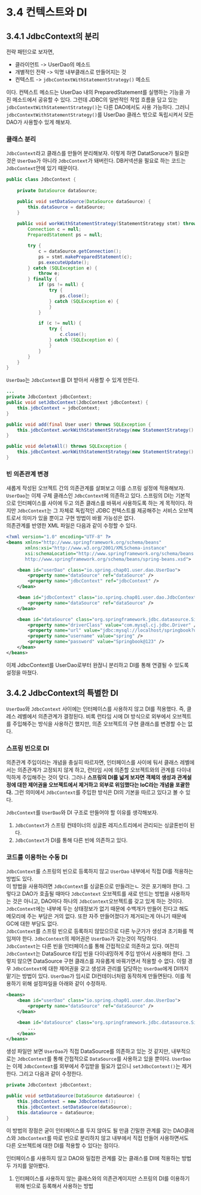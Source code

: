 # 3.4 컨텍스트와 DI
## 3.4.1 JdbcContext의 분리
전략 패턴으로 보자면,
* 클라이언트 -> UserDao의 메소드
* 개별적인 전략 -> 익명 내부클래스로 만들어지는 것
* 컨텍스트 -> `jdbcContextWithStatementStrategy()` 메소드  

이다. 컨텍스트 메소드는 UserDao 내의 PreparedStatement를 실행하는 기능을 가진 메소드에서 공유할 수 있다. 그런데 JDBC의 일반적인 작업 흐름을 담고 있는 `jdbcContextWithStatementStrategy()`는 다른 DAO에서도 사용 가능하다. 그러니 `jdbcContextWithStatementStrategy()`를 UserDao 클래스 밖으로 독립시켜서 모든 DAO가 사용할수 있게 해보자. 

### 클래스 분리
`JdbcContext`라고 클래스를 만들어 분리해보자. 이렇게 하면 DatatSoruce가 필요한 것은 `UserDao`가 아니라 `JdbcContext`가 돼버린다. DB커넥션을 필요로 하는 코드는 `JdbcContext`안에 있기 때문이다.
``` java
public class JdbcContext {
    
    private DataSource dataSource;

    public void setDataSource(DataSource dataSource) {
        this.dataSource = dataSource;
    }
    
    public void workWithStatementStrategy(StatementStrategy stmt) throws SQLException {
        Connection c = null;
        PreparedStatement ps = null;

        try {
            c = dataSource.getConnection();
            ps = stmt.makePreparedStatement(c);
            ps.executeUpdate();
        } catch (SQLException e) {
            throw e;
        } finally {
            if (ps != null) {
                try {
                    ps.close();
                } catch (SQLException e) {
                }
            }

            if (c != null) {
                try {
                    c.close();
                } catch (SQLException e) {
                }
            }
        }
    }
}
```
`UserDao`는 `JdbcContext`를 DI 받아서 사용할 수 있게 만든다.
``` java
...
private JdbcContext jdbcContext;
public void setJdbcContext(JdbcContext jdbcContext) {
    this.jdbcContext = jdbcContext;
}

public void add(final User user) throws SQLException {
    this.jdbcContext.workWithStatementStrategy(new StatementStrategy() {...});
}

public void deleteAll() throws SQLException {
    this.jdbcContext.workWithStatementStrategy(new StatementStrategy() {...});
}
```
### 빈 의존관계 변경
새롭게 작성된 오브젝트 간의 의존관계를 살펴보고 이를 스프링 설정에 적용해보자.  
`UserDao`는 이제 구체 클래스인 `JdbcContext`에 의존하고 있다. 스프링의 DI는 기본적으로 인터페이스를 사이에 두고 의존 클래스를 바꿔서 사용하도록 하는 게 목적이다. 하지만 `JdbcContext`는 그 자체로 독립적인 JDBC 컨텍스트를 제공해주는 서비스 오브젝트로서 의미가 있을 뿐이고 구현 방법이 바뀔 가능성은 없다.  
의존관계를 반영한 XML 파일은 다음과 같이 수정할 수 있다. 
``` xml
<?xml version="1.0" encoding="UTF-8" ?>
<beans xmlns="http://www.springframework.org/schema/beans"
       xmlns:xsi="http://www.w3.org/2001/XMLSchema-instance"
       xsi:schemaLocation="http://www.springframework.org/schema/beans
       http://www.springframework.org/schema/beans/spring-beans.xsd">

    <bean id="userDao" class="io.spring.chap01.user.dao.UserDao">
        <property name="dataSource" ref="dataSource" />
        <property name="jdbcContext" ref="jdbcContext" />
    </bean>

    <bean id="jdbcContext" class="io.spring.chap01.user.dao.JdbcContext">
        <property name="dataSource" ref="dataSource" />
    </bean>

    <bean id="dataSource" class="org.springframework.jdbc.datasource.SimpleDriverDataSource">
        <property name="driverClass" value="com.mysql.cj.jdbc.Driver" />
        <property name="url" value="jdbc:mysql://localhost/springbook?useSSL=false&amp;allowPublicKeyRetrieval=true" />
        <property name="username" value="spring" />
        <property name="password" value="Springbook@123" />
    </bean>
</beans>
```
이제 JdbcContext를 UserDao로부터 완젆니 분리하고 DI를 통해 연결될 수 있도록 설정을 마쳤다.

## 3.4.2 JdbcContext의 특별한 DI
`UserDao`와 `JdbcContext` 사이에는 인터페이스를 사용하지 않고 DI를 적용했다. 즉, 클레스 레벨에서 의존관계가 결정된다. 비록 런타임 시에 DI 방식으로 외부에서 오브젝트를 주입해주는 방식을 사용하긴 했지만, 의존 오브젝트의 구현 클래스를 변경할 수는 없다.

### 스프링 빈으로 DI
의존관계 주입이라는 개념을 충실히 따르자면, 인터페이스를 사이에 둬서 클래스 레벨에서는 의존관계가 고정되지 않게 하고, 런타임 시에 의존할 오브젝트와의 관계를 다이내믹하게 주입해주는 것이 맞다. 그러나 **스프링의 DI를 넓게 보자면 객체의 생성과 관계설정에 대한 제어권을 오브젝트에서 제거하고 외부로 위임했다는 IoC라는 개념을 포괄한다.** 그런 의미에서 `JdbcContext`를 주입한 방식은 DI의 기본을 따르고 있다고 볼 수 있다.  

`JdbcContext`를 `UserDao`와 DI 구조로 만들어야 할 이유를 생각해보자. 
1. `JdbcContext`가 스프링 컨테이너의 싱글톤 레지스트리에서 관리되는 싱글톤빈이 된다.
2. `JdbcContext`가 DI를 통해 다른 빈에 의존하고 있다. 

### 코드를 이용하는 수동 DI
`JdbcContext`룰 스프링의 빈으로 등록하지 않고  `UserDao` 내부에서 직접 DI를 적용하는 방법도 있다.  
이 방법을 사용하려면 `JdbcContext`를 싱글톤으로 만들려는ㄴ 것은 포기해야 한다. 그렇다고 DAO가 호출될 때마다 `JdbcContext` 오브젝트를 새로 만드는 방법을 사용하자는 것은 아니고, DAO마다 하나의 `JdbcContext`오브젝트를 갖고 있게 하는 것이다. `JdbcContext`에는 내부에 두는 상태정보가 없기 때문에 수백개가 만들어 진다고 해도 메모리에 주는 부담은 거의 없다. 또한 자주 만들어졌다가 제거되는게 아니기 때문에 GC에 대한 부담도 없다.  
`JdbcContext`를 스프링 빈으로 등록하지 않았으므로 다른 누군가가 생성과 초기화를 책임져야 한다. `JdbcContext`의 제어권은 `UserDao`가 갖는것이 적당하다.  
`JdbcContext`는 다른 빈을 인터페이스를 통해 간접적으로 의존하고 있다. 여전히 `JdbcContext`는 DataSource 타입 빈을 다이내밍하게 주입 받아서 사용해야 한다. 그렇지 않으면 DataSource 구현 클래스를 자유롭게 바꿔가면서 적용할 수 없다. 이럴 경우 `JdbcContext`에 대한 제어권을 갖고 생성과 관리를 담당하는 `UserDao`에게 DI까지 맡기는 방법이 있다. `UserDao`가 임시로 DI컨테이너처럼 동작하게 만들면된다. 이를 적용하기 위해 설정파일을 아래와 같이 수정하자. 
``` xml
<beans>
    <bean id="userDao" class="io.spring.chap01.user.dao.UserDao">
        <property name="dataSource" ref="dataSource" />
    </bean>

    <bean id="dataSource" class="org.springframework.jdbc.datasource.SimpleDriverDataSource">
        ...
    </bean>
</beans>
```
생성 파일만 보면 `UserDao`가 직접 DataSource를 의존하고 있는 것 같지만, 내부적으로는 `JdbcContext`를 통해 간접적으로 `DataSource`를 사용하고 있을 뿐이다. `UserDao`는 이제 `JdbcContext`를 외부에서 주입받을 필요가 없으니 `setJdbcContext()`는 제거한다. 그리고 다음과 같이 수정한다.
``` java
private JdbcContext jdbcContext;

public void setDataSource(DataSource dataSource) {
    this.jdbcContext = new JdbcContext();
    this.jdbcContext.setDataSource(dataSource);
    this.dataSource = dataSource;
}
```
이 방법의 장점은 굳이 인터페이스를 두지 않아도 될 만큼 긴밀한 관계를 갖는 DAO클래스와 `JdbcContext`를 따로 빈으로 분리하지 않고 내부에서 직접 만들어 사용하면서도 다른 오브젝트에 대한 DI를 적용할 수 있다는 점이다.  

인터페이스를 사용하지 않고 DAO와 밀접한 관계를 갖는 클래스를 DI에 적용하는 방법 두 가지를 알아봤다. 
1. 인터페이스를 사용하지 않는 클래스와의 의존관계이지만 스프링의 DI를 이용하기 위해 빈으로 등록해서 사용하는 방법 
